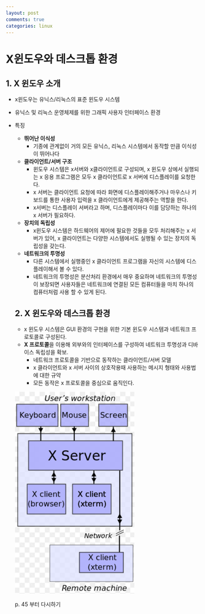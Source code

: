 ```yaml
---
layout: post
comments: true
categories: linux
---
```






# X윈도우와 데스크톱 환경



## 1. X 윈도우 소개

- x윈도우는 유닉스/리눅스의 표준 윈도우 시스템

- 유닉스 및 리눅스 운영체제를 위한 그래픽 사용자 인터페이스 환경

- 특징

  - **뛰어난 이식성**
    - 기종에 관계없이 거의 모든 유닉스, 리눅스 시스템에서 동작할 만큼 이식성이 뛰어나다
  - **클라이언트/서버 구조**
    - 윈도우 시스템은 x서버와 x클라이언트로 구성되며, x 윈도우 상에서 실행되는 x 응용 프로그램은 모두 x 클라이언트로 x 서버에 디스플레이를 요청한다.
    - x 서버는 클라이언트 요청에 따라 화면에 디스플레이해주거나 마우스나 키보드를 통한 사용자 입력을 x 클라이언트에게 제공해주는 역할을 한다.
    - x서버는 디스플레이 서버라고 하며, 디스플레이마다 이를 담당하는 하나의 x 서버가 필요하다.
  - **장치의 독립성**
    - x윈도우 시스템은 하드웨어의 제어에 필요한 것들을 모두 처리해주는 x 서버가 있어, x 클라이언트는 다양한 시스템에서도 실행될 수 있는 장치의 독립성을 갖는다.
  - **네트워크의 투명성**
    - 다른 시스템에서 실행중인 x 클라이언트 프로그램을 자신의 시스템에 디스플레이해서 볼 수 있다.
    - 네트워크의 투명성은 분산처리 환경에서 매우 중요하며 네트워크의 투명성이 보장되면 사용자들은 네트워크에 연결된 모든 컴퓨터들을 마치 하나의 컴퓨터처럼 사용 할 수 있게 된다.

  

  ## 2. X 윈도우와 데스크톱 환경

  - x 윈도우 시스템은 GUI 환경의 구현을 위한 기본 윈도우 시스템과 네트워크 프로토콜로 구성된다.
  - **X 프로토콜**을 이용해 외부와의 인터페이스를 구성하여 네트워크 투명성과 디바이스 독립성을 확보.
    - 네트워크 프로토콜을 기반으로 동작하는 클라이언트/서버 모델
    - x 클라이언트와 x 서버 사이의 상호작용때 사용하는 메시지 형태와 사용법에 대한 규약
    - 모든 동작은 x 프로토콜을 중심으로 움직인다.

  ![](../../assets/linux/xwindow.PNG)

   

  p. 45 부터 다시하기

  